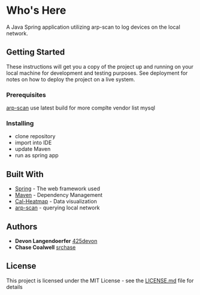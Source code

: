 # Who's Here

A Java Spring application utilizing arp-scan to log devices on the local network.

## Getting Started

These instructions will get you a copy of the project up and running on your local machine for development and testing purposes. See deployment for notes on how to deploy the project on a live system.

### Prerequisites

[arp-scan](https://github.com/royhills/arp-scan) use latest build for more complte vendor list
mysql

### Installing

* clone repository
* import into IDE
* update Maven
* run as spring app

## Built With

* [Spring](https://spring.io/) - The web framework used
* [Maven](https://maven.apache.org/) - Dependency Management
* [Cal-Heatmap](https://github.com/wa0x6e/cal-heatmap) - Data visualization
* [arp-scan](https://github.com/royhills/arp-scan) - querying local network

## Authors

* **Devon Langendoerfer** [425devon](https://github.com/425devon)
* **Chase Coalwell** [srchase](https://github.com/srchase)

## License

This project is licensed under the MIT License - see the [LICENSE.md](LICENSE.md) file for details
